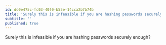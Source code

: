 ```yaml
---
id: dc0e475c-fc03-40f0-b55e-14cca2b7b74b
title: 'Surely this is infeasible if you are hashing passwords securely enough?'
subtitle: ''
published: true
---
```




Surely this is infeasible if you are hashing passwords securely enough?

